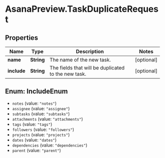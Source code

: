 # AsanaPreview.TaskDuplicateRequest

## Properties
Name | Type | Description | Notes
------------ | ------------- | ------------- | -------------
**name** | **String** | The name of the new task. | [optional] 
**include** | **String** | The fields that will be duplicated to the new task. | [optional] 

<a name="IncludeEnum"></a>
## Enum: IncludeEnum

* `notes` (value: `"notes"`)
* `assignee` (value: `"assignee"`)
* `subtasks` (value: `"subtasks"`)
* `attachments` (value: `"attachments"`)
* `tags` (value: `"tags"`)
* `followers` (value: `"followers"`)
* `projects` (value: `"projects"`)
* `dates` (value: `"dates"`)
* `dependencies` (value: `"dependencies"`)
* `parent` (value: `"parent"`)

